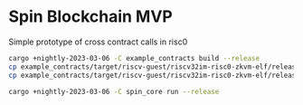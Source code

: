 # Spin Blockchain MVP

Simple prototype of cross contract calls in risc0

```sh
cargo +nightly-2023-03-06 -C example_contracts build --release
cp example_contracts/target/riscv-guest/riscv32im-risc0-zkvm-elf/release/demo_ccc_contract spin_core/known_contracts/demo_ccc.spin
cp example_contracts/target/riscv-guest/riscv32im-risc0-zkvm-elf/release/fibonacci_contract spin_core/known_contracts/fibonacci.spin

cargo +nightly-2023-03-06 -C spin_core run --release
```
